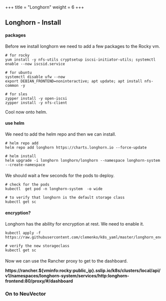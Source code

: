 +++
title = "Longhorn"
weight = 6
+++


## Longhorn - Install

#### packages

Before we install longhorn we need to add a few packages to the Rocky vm.

```ctr:rocky
# for rocky
yum install -y nfs-utils cryptsetup iscsi-initiator-utils; systemctl enable --now iscsid.service
```

```ctr:ubuntu
# for ubuntu
systemctl disable ufw --now
export DEBIAN_FRONTEND=noninteractive; apt update; apt install nfs-common -y
```

```ctr:sles
# for sles
zypper install -y open-iscsi
zypper install -y nfs-client
```

Cool now onto helm.

#### use helm

We need to add the helm repo and then we can install.

```ctr:rocky
# helm repo add
helm repo add longhorn https://charts.longhorn.io --force-update

# helm install
helm upgrade -i longhorn longhorn/longhorn --namespace longhorn-system --create-namespace
```

####
We should wait a few seconds for the pods to deploy.

```ctr:rocky
# check for the pods
kubectl  get pod -n longhorn-system  -o wide

# to verify that longhorn is the default storage class
kubectl get sc
```

#### encryption?

Longhorn has the ability for encryption at rest. We need to enable it.

```ctr:rocky
kubectl apply -f https://raw.githubusercontent.com/clemenko/k8s_yaml/master/longhorn_encryption.yml

# verify the new storageclass
kubectl get sc
```

####
Now we can use the Rancher proxy to get to the dashboard.

**https://rancher.${vminfo:rocky:public_ip}.sslip.io/k8s/clusters/local/api/v1/namespaces/longhorn-system/services/http:longhorn-frontend:80/proxy/#/dashboard**

### On to NeuVector
